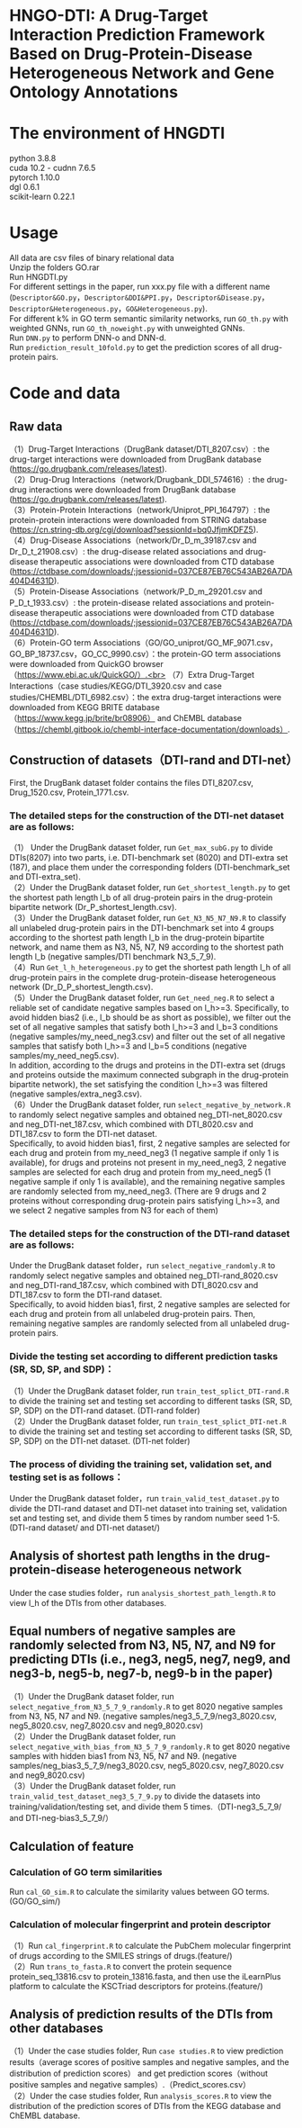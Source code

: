 HNGO-DTI: A Drug-Target Interaction Prediction Framework Based on Drug-Protein-Disease Heterogeneous Network and Gene Ontology Annotations
====
    
The environment of HNGDTI
===
 python 3.8.8<br>
 cuda 10.2 - cudnn 7.6.5<br>
 pytorch 1.10.0<br>
 dgl 0.6.1<br>
 scikit-learn 0.22.1
 
Usage
===
 All data are csv files of binary relational data<br>
 Unzip the folders GO.rar<br>
 Run HNGDTI.py<br>
 For different settings in the paper, run xxx.py file with a different name (`Descriptor&GO.py`，`Descriptor&DDI&PPI.py`，`Descriptor&Disease.py`，`Descriptor&Heterogeneous.py`，`GO&Heterogeneous.py`).<br>
 For different k% in GO term semantic similarity networks, run `GO_th.py` with weighted GNNs, run `GO_th_noweight.py` with unweighted GNNs.<br>
 Run `DNN.py` to perform DNN-o and DNN-d.<br>
 Run `prediction_result_10fold.py` to get the prediction scores of all drug-protein pairs.

Code and data
===
Raw data
------
（1）Drug-Target Interactions（DrugBank dataset/DTI_8207.csv）: the drug-target interactions were downloaded from DrugBank database (https://go.drugbank.com/releases/latest).<br>
（2）Drug-Drug Interactions（network/Drugbank_DDI_574616）: the drug-drug interactions were downloaded from DrugBank database (https://go.drugbank.com/releases/latest).<br>
（3）Protein-Protein Interactions（network/Uniprot_PPI_164797）: the protein-protein interactions were downloaded from STRING database (https://cn.string-db.org/cgi/download?sessionId=bq0JfjmKDFZ5).<br>
（4）Drug-Disease Associations（network/Dr_D_m_39187.csv and Dr_D_t_21908.csv）: the drug-disease related associations and drug-disease therapeutic associations were downloaded from CTD database (https://ctdbase.com/downloads/;jsessionid=037CE87EB76C543AB26A7DA404D4631D).<br>
（5）Protein-Disease Associations（network/P_D_m_29201.csv and P_D_t_1933.csv）: the protein-disease related associations and protein-disease therapeutic associations were downloaded from CTD database (https://ctdbase.com/downloads/;jsessionid=037CE87EB76C543AB26A7DA404D4631D).<br>
（6）Protein-GO term Associations（GO/GO_uniprot/GO_MF_9071.csv，GO_BP_18737.csv，GO_CC_9990.csv）：the protein-GO term associations were downloaded from QuickGO browser（https://www.ebi.ac.uk/QuickGO/）.<br>
（7）Extra Drug-Target Interactions（case studies/KEGG/DTI_3920.csv and case studies/CHEMBL/DTI_6982.csv）：the extra drug-target interactions were downloaded from KEGG BRITE database（https://www.kegg.jp/brite/br08906） and ChEMBL database（https://chembl.gitbook.io/chembl-interface-documentation/downloads）.

Construction of datasets（DTI-rand and DTI-net）
------
 First, the DrugBank dataset folder contains the files DTI_8207.csv, Drug_1520.csv, Protein_1771.csv.
 
### The detailed steps for the construction of the DTI-net dataset are as follows:
（1） Under the DrugBank dataset folder, run `Get_max_subG.py` to divide DTIs(8207) into two parts, i.e. DTI-benchmark set (8020) and DTI-extra set (187), and place them under the corresponding folders (DTI-benchmark_set and DTI-extra_set).<br>
（2）Under the DrugBank dataset folder, run `Get_shortest_length.py` to get the shortest path length l_b of all drug-protein pairs in the drug-protein bipartite network (Dr_P_shortest_length.csv).<br>
（3）Under the DrugBank dataset folder, run `Get_N3_N5_N7_N9.R` to classify all unlabeled drug-protein pairs in the DTI-benchmark set into 4 groups according to the shortest path length l_b in the drug-protein bipartite network, and name them as N3, N5, N7, N9 according to the shortest path length l_b (negative samples/DTI benchmark N3_5_7_9).<br>
（4）Run `Get_l_h_heterogeneous.py` to get the shortest path length l_h of all drug-protein pairs in the complete drug-protein-disease heterogeneous network (Dr_D_P_shortest_length.csv).<br>
（5）Under the DrugBank dataset folder, run `Get_need_neg.R` to select a reliable set of candidate negative samples based on l_h>=3. Specifically, to avoid hidden bias2 (i.e., l_b should be as short as possible), we filter out the set of all negative samples that satisfy both l_h>=3 and l_b=3 conditions (negative samples/my_need_neg3.csv) and filter out the set of all negative samples that satisfy both l_h>=3 and l_b=5 conditions (negative samples/my_need_neg5.csv).<br>
In addition, according to the drugs and proteins in the DTI-extra set (drugs and proteins outside the maximum connected subgraph in the drug-protein bipartite network), the set satisfying the condition l_h>=3 was filtered (negative samples/extra_neg3.csv).<br>
（6）Under the DrugBank dataset folder, run `select_negative_by_network.R` to randomly select negative samples and obtained neg_DTI-net_8020.csv and neg_DTI-net_187.csv, which combined with DTI_8020.csv and DTI_187.csv to form the DTI-net dataset.<br>
Specifically, to avoid hidden bias1, first, 2 negative samples are selected for each drug and protein from my_need_neg3 (1 negative sample if only 1 is available), for drugs and proteins not present in my_need_neg3, 2 negative samples are selected for each drug and protein from my_need_neg5 (1 negative sample if only 1 is available), and the remaining negative samples are randomly selected from my_need_neg3. (There are 9 drugs and 2 proteins without corresponding drug-protein pairs satisfying l_h>=3, and we select 2 negative samples from N3 for each of them)<br>

### The detailed steps for the construction of the DTI-rand dataset are as follows:
 Under the DrugBank dataset folder，run `select_negative_randomly.R` to randomly select negative samples and obtained neg_DTI-rand_8020.csv and neg_DTI-rand_187.csv, which combined with DTI_8020.csv and DTI_187.csv to form the DTI-rand dataset.<br>
 Specifically, to avoid hidden bias1, first, 2 negative samples are selected for each drug and protein from all unlabeled drug-protein pairs. Then, remaining negative samples are randomly selected from all unlabeled drug-protein pairs.
         
### Divide the testing set according to different prediction tasks (SR, SD, SP, and SDP)：
（1）Under the DrugBank dataset folder, run `train_test_splict_DTI-rand.R` to divide the training set and testing set according to different tasks (SR, SD, SP, SDP) on the DTI-rand dataset. (DTI-rand folder)<br>
（2）Under the DrugBank dataset folder, run `train_test_splict_DTI-net.R` to divide the training set and testing set according to different tasks (SR, SD, SP, SDP) on the DTI-net dataset. (DTI-net folder)

### The process of dividing the training set, validation set, and testing set is as follows：
Under the DrugBank dataset folder，run `train_valid_test_dataset.py` to divide the DTI-rand dataset and DTI-net dataset into training set, validation set and testing set, and divide them 5 times by random number seed 1-5. (DTI-rand dataset/ and DTI-net dataset/)

Analysis of shortest path lengths in the drug-protein-disease heterogeneous network
------
Under the case studies folder，run `analysis_shortest_path_length.R` to view l_h of the DTIs from other databases.

Equal numbers of negative samples are randomly selected from N3, N5, N7, and N9 for predicting DTIs (i.e., neg3, neg5, neg7, neg9, and neg3-b, neg5-b, neg7-b, neg9-b in the paper)
------
（1）Under the DrugBank dataset folder, run `select_negative_from_N3_5_7_9_randomly.R` to get 8020 negative samples from N3, N5, N7 and N9. (negative samples/neg3_5_7_9/neg3_8020.csv, neg5_8020.csv, neg7_8020.csv and neg9_8020.csv)<br>
（2）Under the DrugBank dataset folder, run `select_negative_with_bias_from_N3_5_7_9_randomly.R` to get 8020 negative samples with hidden bias1 from N3, N5, N7 and N9. (negative samples/neg_bias3_5_7_9/neg3_8020.csv, neg5_8020.csv, neg7_8020.csv and neg9_8020.csv)<br>
（3）Under the DrugBank dataset folder, run `train_valid_test_dataset_neg3_5_7_9.py` to divide the datasets into training/validation/testing set, and divide them 5 times.（DTI-neg3_5_7_9/ and DTI-neg-bias3_5_7_9/）

Calculation of feature
------
### Calculation of GO term similarities
Run `cal_GO_sim.R` to calculate the similarity values between GO terms. (GO/GO_sim/)

### Calculation of molecular fingerprint and protein descriptor
（1）Run `cal_fingerprint.R` to calculate the PubChem molecular fingerprint of drugs according to the SMILES strings of drugs.(feature/)<br>
（2）Run `trans_to_fasta.R` to convert the protein sequence protein_seq_13816.csv to protein_13816.fasta, and then use the iLearnPlus platform to calculate the KSCTriad descriptors for proteins.(feature/)

Analysis of prediction results of the DTIs from other databases
------
（1）Under the case studies folder, Run `case studies.R` to view prediction results（average scores of positive samples and negative samples, and the distribution of prediction scores） and get prediction scores（without positive samples and negative samples）.（Predict_scores.csv）<br>
（2）Under the case studies folder, Run `analysis_scores.R` to view the distribution of the prediction scores of DTIs from the KEGG database and ChEMBL database.
